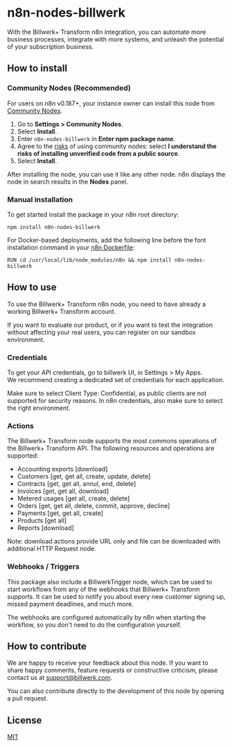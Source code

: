 # n8n-nodes-billwerk



With the Billwerk+ Transform n8n integration, you can automate more business processes, integrate with more systems, and unleash the potential of your subscription business.




## How to install

### Community Nodes (Recommended)

For users on n8n v0.187+, your instance owner can install this node from [Community Nodes](https://docs.n8n.io/integrations/community-nodes/installation/).

1. Go to **Settings > Community Nodes**.
2. Select **Install**.
3. Enter `n8n-nodes-billwerk` in **Enter npm package name**.
4. Agree to the [risks](https://docs.n8n.io/integrations/community-nodes/risks/) of using community nodes: select **I understand the risks of installing unverified code from a public source**.
5. Select **Install**.

After installing the node, you can use it like any other node. n8n displays the node in search results in the **Nodes** panel.

### Manual installation

To get started install the package in your n8n root directory:

`npm install n8n-nodes-billwerk`


For Docker-based deployments, add the following line before the font installation command in your [n8n Dockerfile](https://github.com/n8n-io/n8n/blob/master/docker/images/n8n/Dockerfile):


`RUN cd /usr/local/lib/node_modules/n8n && npm install n8n-nodes-billwerk`

## How to use

To use the Billwerk+ Transform n8n node, you need to have already a working Billwerk+ Transform account.

If you want to evaluate our product, or if you want to test the integration without affecting your real users, you can register on our sandbox environment.

### Credentials
To get your API credentials, go to billwerk UI, in Settings > My Apps.  
We recommend creating a dedicated set of credentials for each application.

Make sure to select Client Type: Confidential, as public clients are not supported for security reasons. In n8n credentials, also make sure to select the right environment.

### Actions

The Billwerk+ Transform node supports the most commons operations of the Billwerk+ Transform API.
The following resources and operations are supported:
* Accounting exports [download]
* Customers [get, get all, create, update, delete]
* Contracts [get, get all, annul, end, delete]
* Invoices [get, get all, download]
* Metered usages [get all, create, delete]
* Orders [get, get all, delete, commit, approve, decline]
* Payments [get, get all, create]
* Products [get all]
* Reports [download]

Note: download actions provide URL only and file can be downloaded with additional HTTP Request node.

### Webhooks / Triggers
This package also include a BillwerkTrigger node, which can be used to start workflows from any of the webhooks that Billwerk+ Transform supports. It can be used to notify you about every new customer signing up, missed payment deadlines, and much more.

The webhooks are configured automatically by n8n when starting the workflow, so you don't need to do the configuration yourself.

## How to contribute
We are happy to receive your feedback about this node. If you want to share happy comments, feature requests or constructive criticism, please contact us at support@billwerk.com.

You can also contribute directly to the development of this node by opening a pull request.


## License

[MIT](https://github.com/n8n-io/n8n-nodes-starter/blob/master/LICENSE.md)
